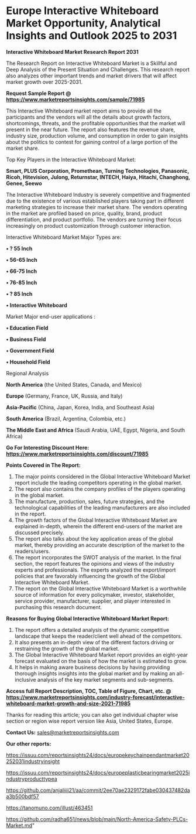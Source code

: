 # Europe Interactive Whiteboard Market Opportunity, Analytical Insights and Outlook 2025 to 2031

<strong>Interactive Whiteboard Market Research Report 2031</strong>

The Research Report on Interactive Whiteboard Market is a Skillful and Deep Analysis of the Present Situation and Challenges. This research report also analyzes other important trends and market drivers that will affect market growth over 2025-2031.

<strong>Request Sample Report @ <a href=https://www.marketreportsinsights.com/sample/71985>https://www.marketreportsinsights.com/sample/71985</a></strong>

This Interactive Whiteboard market report aims to provide all the participants and the vendors will all the details about growth factors, shortcomings, threats, and the profitable opportunities that the market will present in the near future. The report also features the revenue share, industry size, production volume, and consumption in order to gain insights about the politics to contest for gaining control of a large portion of the market share.

Top Key Players in the Interactive Whiteboard Market:

<strong>Smart, PLUS Corporation, Promethean, Turning Technologies, Panasonic, Ricoh, Hitevision, Julong, Returnstar, INTECH, Haiya, Hitachi, Changhong, Genee, Seewo</strong>

The Interactive Whiteboard Industry is severely competitive and fragmented due to the existence of various established players taking part in different marketing strategies to increase their market share. The vendors operating in the market are profiled based on price, quality, brand, product differentiation, and product portfolio. The vendors are turning their focus increasingly on product customization through customer interaction.

Interactive Whiteboard Market Major Types are:

<strong>• ? 55 Inch

• 56-65 Inch

• 66-75 Inch

• 76-85 Inch

• ? 85 Inch

• Interactive Whiteboard</strong>

Market Major end-user applications :

<strong>• Education Field

• Business Field

• Government Field

• Household Field</strong>

Regional Analysis

</u><strong><b>North America</b></strong> (the United States, Canada, and Mexico)

<strong><b>Europe </b></strong>(Germany, France, UK, Russia, and Italy)

<strong><b>Asia-Pacific</b></strong> (China, Japan, Korea, India, and Southeast Asia)

<strong><b>South America</b></strong> (Brazil, Argentina, Colombia, etc.)

<strong><b>The Middle East and Africa</b></strong> (Saudi Arabia, UAE, Egypt, Nigeria, and South Africa)

<strong>Go For Interesting Discount Here: <a href=https://www.marketreportsinsights.com/discount/71985>https://www.marketreportsinsights.com/discount/71985</a></strong>

<strong>Points Covered in The Report:</strong>
<ol>
  <li>The major points considered in the Global Interactive Whiteboard Market report include the leading competitors operating in the global market.</li>
  <li>The report also contains the company profiles of the players operating in the global market.</li>
  <li>The manufacture, production, sales, future strategies, and the technological capabilities of the leading manufacturers are also included in the report.</li>
  <li>The growth factors of the Global Interactive Whiteboard Market are explained in-depth, wherein the different end-users of the market are discussed precisely.</li>
  <li>The report also talks about the key application areas of the global market, thereby providing an accurate description of the market to the readers/users.</li>
  <li>The report incorporates the SWOT analysis of the market. In the final section, the report features the opinions and views of the industry experts and professionals. The experts analyzed the export/import policies that are favorably influencing the growth of the Global Interactive Whiteboard Market.</li>
  <li>The report on the Global Interactive Whiteboard Market is a worthwhile source of information for every policymaker, investor, stakeholder, service provider, manufacturer, supplier, and player interested in purchasing this research document.</li>
</ol>
<strong>Reasons for Buying Global Interactive Whiteboard Market Report:</strong>

<ol>
  <li>The report offers a detailed analysis of the dynamic competitive landscape that keeps the reader/client well ahead of the competitors.</li>
  <li>It also presents an in-depth view of the different factors driving or restraining the growth of the global market.</li>
  <li>The Global Interactive Whiteboard Market report provides an eight-year forecast evaluated on the basis of how the market is estimated to grow.</li>
  <li>It helps in making aware business decisions by having providing thorough insights insights into the global market and by making an all-inclusive analysis of the key market segments and sub-segments.</li>
</ol>
<strong>Access full Report Description, TOC, Table of Figure, Chart, etc. @ <a href=https://www.marketreportsinsights.com/industry-forecast/interactive-whiteboard-market-growth-and-size-2021-71985>https://www.marketreportsinsights.com/industry-forecast/interactive-whiteboard-market-growth-and-size-2021-71985</a></strong>


Thanks for reading this article; you can also get individual chapter wise section or region wise report version like Asia, United States, Europe.

<strong>Contact Us:</strong>
sales@marketreportsinsights.com

<strong>Our other reports:</strong>

<a href=https://issuu.com/reportsinsights24/docs/europekeychainpendantmarket20252031industryinsight>https://issuu.com/reportsinsights24/docs/europekeychainpendantmarket20252031industryinsight</a>

<a href=https://issuu.com/reportsinsights24/docs/europeplasticbearingmarket2025industryproducttypea>https://issuu.com/reportsinsights24/docs/europeplasticbearingmarket2025industryproducttypea</a>

<a href=https://github.com/anjaliiii21/aa/commit/2ee70ae2329172fabe030437482daa3b500bdf57>https://github.com/anjaliiii21/aa/commit/2ee70ae2329172fabe030437482daa3b500bdf57</a>

<a href=https://tanomuno.com/illust/463451>https://tanomuno.com/illust/463451</a>

<a href=https://github.com/radha651/news/blob/main/North-America-Safety-PLCs-Market.md>https://github.com/radha651/news/blob/main/North-America-Safety-PLCs-Market.md</a>"
